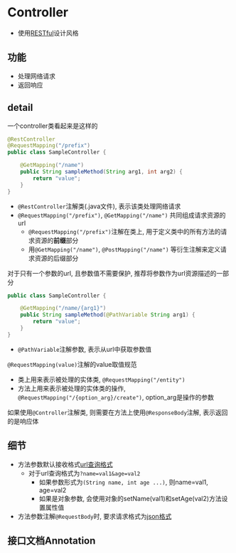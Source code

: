 # Controller

- 使用[RESTful](../RESTful.md)设计风格

## 功能

- 处理网络请求
- 返回响应

## detail

一个controller类看起来是这样的

```java
@RestController
@RequestMapping("/prefix")
public class SampleController {

    @GetMapping("/name")
    public String sampleMethod(String arg1, int arg2) {
        return "value";
    }
}
```
- `@RestController`注解类(.java文件), 表示该类处理网络请求
- `@RequestMapping("/prefix")`, `@GetMapping("/name")` 共同组成请求资源的url
  - `@RequestMapping("/prefix")`注解在类上, 用于定义类中的所有方法的请求资源的**前缀**部分
  - 用`@GetMapping("/name")`, `@PostMapping("/name")` 等衍生注解来定义请求资源的后缀部分

对于只有一个参数的url, 且参数值不需要保护, 推荐将参数作为url资源描述的一部分

```java
public class SampleController {

    @GetMapping("/name/{arg1}")
    public String sampleMethod(@PathVariable String arg1) {
        return "value";
    }
}
```

- `@PathVariable`注解参数, 表示从url中获取参数值


`@RequestMapping(value)`注解的value取值规范

- 类上用来表示被处理的实体类, `@RequestMapping("/entity")`
- 方法上用来表示被处理的实体类的操作, `@RequestMapping("/{option_arg}/create")`, option_arg是操作的参数

如果使用`@Controller`注解类, 则需要在方法上使用`@ResponseBody`注解, 表示返回的是响应体

## 细节

- 方法参数默认接收格式[url查询格式](../Network/Http_URL_And_URI.md#查询)
  - 对于url查询格式为`?name=val1&age=val2`
    - 如果参数形式为`(String name, int age ...)`, 则name=val1, age=val2
    - 如果是对象参数, 会使用对象的setName(val1)和setAge(val2)方法设置属性值
- 方法参数注解`@RequestBody`时, 要求请求格式为[json格式](/sorted/StructuralData/json.md)

## 接口文档Annotation

